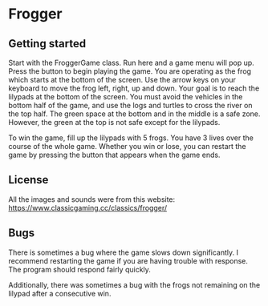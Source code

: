 # Frogger



## Getting started

Start with the FroggerGame class. Run here and a game menu will pop up. Press the button to begin playing the game.
You are operating as the frog which starts at the bottom of the screen. Use the arrow keys on your keyboard to 
move the frog left, right, up and down. Your goal is to reach the lilypads at the bottom of the screen. You must avoid 
the vehicles in the bottom half of the game, and use the logs and turtles to cross the river on the top half. The green
space at the bottom and in the middle is a safe zone. However, the green at the top is not safe except for the lilypads.

To win the game, fill up the lilypads with 5 frogs. You have 3 lives over the course of the whole game. 
Whether you win or lose, you can restart the game by pressing the button that appears when the game ends.

## License
All the images and sounds were from this website: https://www.classicgaming.cc/classics/frogger/

## Bugs
There is sometimes a bug where the game slows down significantly. I recommend restarting the game if you are having 
trouble with response. The program should respond fairly quickly. 

Additionally, there was sometimes a bug with the frogs not remaining on the lilypad after a consecutive win.